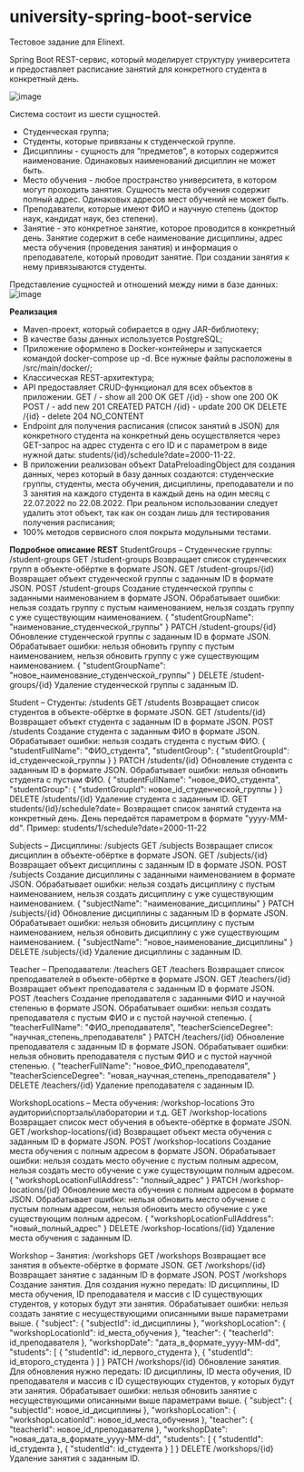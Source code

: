 # university-spring-boot-service

Тестовое задание для Elinext. 

Spring Boot REST-сервис, который моделирует структуру университета и предоставляет расписание занятий для конкретного студента в конкретный день.

![image](https://user-images.githubusercontent.com/99965044/180564280-f0102c90-8ba8-437b-8718-14590e876c6c.png)

Система состоит из шести сущностей.
- Студенческая группа;
- Студенты, которые привязаны к студенческой группе.
- Дисциплины - сущность для “предметов”, в которых содержится наименование. Одинаковых наименований дисциплин не может быть.
- Место обучения - любое пространство университета, в котором могут проходить занятия. Сущность места обучения содержит полный адрес. Одинаковых адресов мест обучений не может быть.
- Преподаватели, которые имеют ФИО и научную степень (доктор наук, кандидат наук, без степени).
- Занятие - это конкретное занятие, которое проводится в конкретный день. Занятие содержит в себе наименование дисциплины, адрес места обучения (проведения занятия) и информация о преподавателе, который проводит занятие. При создании занятия к нему привязываются студенты.

Представление сущностей и отношений между ними в базе данных:
![image](https://user-images.githubusercontent.com/99965044/180345412-645b78a8-a3e0-45a0-afad-286b006d9617.png)

**Реализация**
- Maven-проект, который собирается в одну JAR-библиотеку;
- В качестве базы данных используется PostgreSQL;
- Приложение оформлено в Docker-контейнеры и запускается командой docker-compose up -d. Все нужные файлы расположены в /src/main/docker/;
- Классическая REST-архитектура;
- API предоставляет CRUD-функционал для всех объектов в приложении.
GET /           		- show all          	200 OK
GET /{id}       		- show one          	200 OK
POST /          		- add new           	201 CREATED
PATCH /{id}    		- update            	200 OK
DELETE /{id}  		- delete            		204 NO_CONTENT
- Endpoint для получения расписания (список занятий в JSON) для конкретного студента на конкретный день осуществляется через GET-запрос на адрес студента с его ID и с параметром в виде нужной даты: students/{id}/schedule?date=2000-11-22. 
- В приложении реализован объект DataPreloadingObject для создания данных, через который в базу данных создаются: студенческие группы, студенты, места обучения, дисциплины, преподаватели и по 3 занятия на каждого студента в каждый день на один месяц с 22.07.2022 по 22.08.2022. При реальном использовании следует удалить этот объект, так как он создан лишь для тестирования получения расписания;
- 100% методов сервисного слоя покрыта модульными тестами. 

**Подробное описание REST**
StudentGroups – Студенческие группы:   /student-groups
GET     /student-groups
Возвращает список студенческих групп в объекте-обёртке в формате JSON.
GET     /student-groups/{id}
Возвращает объект студенческой группы с заданным ID в формате JSON.
POST    /student-groups
Создание студенческой группы с заданными наименованием в формате JSON. Обрабатывает ошибки: нельзя создать группу с пустым наименованием, нельзя создать группу с уже существующим наименованием.
{
   "studentGroupName": "наименование_студенческой_группы"
}
PATCH   /student-groups/{id}
Обновление студенческой группы с заданным ID в формате JSON. Обрабатывает ошибки: нельзя обновить группу с пустым наименованием, нельзя обновить группу с уже существующим наименованием.
{
   "studentGroupName": "новое_наименование_студенческой_группы"
}
DELETE /student-groups/{id}
Удаление студенческой группы с заданным ID.

Student – Студенты:   /students
GET     /students
Возвращает список студентов в объекте-обёртке в формате JSON.
GET     /students/{id}
Возвращает объект студента с заданным ID в формате JSON.
POST    /students
Создание студента с заданным ФИО в формате JSON. Обрабатывает ошибки: нельзя создать студента с пустым ФИО.
{
   "studentFullName": "ФИО_студента",
   "studentGroup": {
       "studentGroupId": id_студенческой_группы
   }
}
PATCH   /students/{id}
Обновление студента с заданным ID в формате JSON. Обрабатывает ошибки: нельзя обновить студента с пустым ФИО.
{
   "studentFullName": "новое_ФИО_студента",
   "studentGroup": {
       "studentGroupId": новое_id_студенческой_группы
   }
}
DELETE /students/{id}
Удаление студента с заданным ID.
GET students/{id}/schedule?date=
Возвращает список занятий студента на конкретный день. День передаётся параметром в формате "yyyy-MM-dd". Пример: students/1/schedule?date=2000-11-22

Subjects – Дисциплины:   /subjects
GET     /subjects
Возвращает список дисциплин в объекте-обёртке в формате JSON.
GET     /subjects/{id}
Возвращает объект дисциплины с заданным ID в формате JSON.
POST    /subjects
Создание дисциплины с заданными наименованием в формате JSON.
Обрабатывает ошибки: нельзя создать дисциплину с пустым наименованием, нельзя создать дисциплину с уже существующим наименованием.
{
   "subjectName": "наименование_дисциплины"
}
PATCH   /subjects/{id}
Обновление дисциплины с заданным ID в формате JSON.
Обрабатывает ошибки: нельзя обновить дисциплину с пустым наименованием, нельзя обновить дисциплину с уже существующим наименованием.
{
   "subjectName": "новое_наименование_дисциплины"
}
DELETE /subjects/{id}
Удаление дисциплины с заданным ID.

Teacher – Преподаватели:   /teachers
GET     /teachers
Возвращает список преподавателей в объекте-обёртке в формате JSON.
GET     /teachers/{id}
Возвращает объект преподавателя с заданным ID в формате JSON.
POST    /teachers
Создание преподавателя с заданными ФИО и научной степенью в формате JSON. Обрабатывает ошибки: нельзя создать преподавателя с пустым ФИО и с пустой научной степенью.
{
   "teacherFullName": "ФИО_преподавателя",
   "teacherScienceDegree": "научная_степень_преподавателя"
}
PATCH   /teachers/{id}
Обновление преподавателя с заданным ID в формате JSON. Обрабатывает ошибки: нельзя обновить преподавателя с пустым ФИО и с пустой научной степенью.
{
   "teacherFullName": "новое_ФИО_преподавателя",
   "teacherScienceDegree": "новая_научная_степень_преподавателя"
}
DELETE /teachers/{id}
Удаление преподавателя с заданным ID.

WorkshopLocations – Места обучения:   /workshop-locations
Это аудитории\спортзалы\лаборатории и т.д.
GET     /workshop-locations
Возвращает список мест обучения в объекте-обёртке в формате JSON.
GET     /workshop-locations/{id}
Возвращает объект места обучения с заданным ID в формате JSON.
POST    /workshop-locations
Создание места обучения с полным адресом в формате JSON. Обрабатывает ошибки: нельзя создать место обучение с пустым полным адресом, нельзя создать место обучение с уже существующим полным адресом.
{
   "workshopLocationFullAddress": "полный_адрес"
}
PATCH   /workshop-locations/{id}
Обновление места обучения с полным адресом в формате JSON. Обрабатывает ошибки: нельзя обновить место обучение с пустым полным адресом, нельзя обновить место обучение с уже существующим полным адресом.
{
   "workshopLocationFullAddress": "новый_полный_адрес"
}
DELETE /workshop-locations/{id}
Удаление места обучения с заданным ID.

Workshop – Занятия:   /workshops
GET     /workshops
Возвращает все занятия в объекте-обёртке в формате JSON.
GET     /workshops/{id}
Возвращает занятие с заданным ID в формате JSON.
POST    /workshops
Создание занятия. Для создания нужно передать: ID дисциплины, ID места обучения, ID преподавателя и массив с ID существующих студентов, у которых будут эти занятия. Обрабатывает ошибки: нельзя создать занятие с несуществующими описанными выше параметрами выше.
{
       "subject": {
       "subjectId": id_дисциплины
   },
       "workshopLocation": {
       "workshopLocationId": id_места_обучения
   },
       "teacher": {
       "teacherId": id_преподавателя
   },
   "workshopDate": "дата_в_формате_yyyy-MM-dd",
   "students": [
       {
           "studentId": id_первого_студента
       },
       {
           "studentId": id_второго_студента
       }
   ]
}
PATCH   /workshops/{id}
Обновление занятия. Для обновления нужно передать: ID дисциплины, ID места обучения, ID преподавателя и массив с ID существующих студентов, у которых будут эти занятия. Обрабатывает ошибки: нельзя обновить занятие с несуществующими описанными выше параметрами выше.
{
       "subject": {
       "subjectId": новое_id_дисциплины
   },
       "workshopLocation": {
       "workshopLocationId": новое_id_места_обучения
   },
       "teacher": {
       "teacherId": новое_id_преподавателя
   },
   "workshopDate": "новая_дата_в_формате_yyyy-MM-dd",
   "students": [
       {
           "studentId": id_студента
       },
       {
           "studentId": id_студента
       }
   ]
}
DELETE /workshops/{id}
Удаление занятия с заданным ID.




